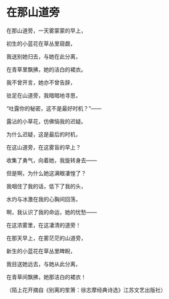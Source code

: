 # 在那山道旁

在那山道旁，一天雾蒙蒙的早上， 

初生的小蓝花在草丛里窥觑， 

我送别她归去，与她在此分离， 

在青草里飘拂，她的洁白的裙衣。 

我不曾开言，她亦不曾告辞， 

驻足在山道旁，我暗暗地寻思， 

“吐露你的秘密，这不是最好时机？”—— 

露沾的小草花，仿佛恼我的迟疑。 

为什么迟疑，这是最后的时机， 

在这山道旁，在这雾盲的早上？ 

收集了勇气，向着她，我旋转身去—— 

但是啊，为什么她这满眼凄惶了？ 

我咽住了我的话，低下了我的头， 

水灼与冰激在我的心胸间回荡， 

啊，我认识了我的命运，她的忧愁—— 

在这浓雾里，在这凄清的道旁！ 

在那天早上，在雾茫茫的山道旁， 

新生的小蓝花在草丛里睥睨， 

我目送她远去，与她从此分离， 

在青草间飘拂，她那洁白的裙衣！ 

（陌上花开摘自《别离的笙箫：徐志摩经典诗选》江苏文艺出版社）
